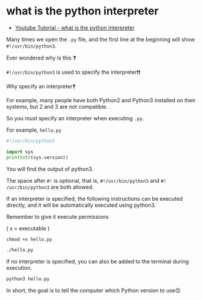# what is the python interpreter

* [Youtube Tutorial - what is the python interpreter](https://youtu.be/MxS3CoyyIaU)

Many times we open the `.py` file, and the first line at the beginning will show `#!/usr/bin/python3`.

Ever wondered why is this :question:

`#!/usr/bin/python3` is used to specify the interpreter:exclamation::exclamation:

Why specify an interpreter:question:

For example, many people have both Python2 and Python3 installed on their systems, but 2 and 3 are not compatible.

So you must specify an interpreter when executing `.py`.

For example, `hello.py`

```python
#!/usr/bin/python3

import sys
print(str(sys.version))
```

You will find the output of python3.

The space after `#!` is optional, that is, `#!/usr/bin/python3` and `#! /usr/bin/python3` are both allowed.

If an interpreter is specified, the following instructions can be executed directly, and it will be automatically executed using python3.

Remember to give it execute permissions

( x = executable )

```cmd
chmod +x hello.py
```

```cmd
./hello.py
```

If no interpreter is specified, you can also be added to the terminal during execution.

```cmd
python3 hello.py
```

In short, the goal is to tell the computer which Python version to use:blush:
